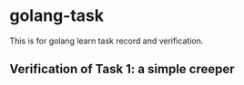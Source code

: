 # golang-task

This is for golang learn task record and verification.

## Verification of Task 1: a simple creeper



